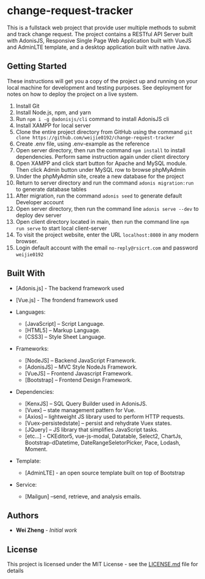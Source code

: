 # change-request-tracker
This is a fullstack web project that provide user multiple methods to submit and track change request. The project contains a RESTful API Server built with AdonisJS, Responsive Single Page Web Application built with VueJS and AdminLTE template, and a desktop application built with native Java.

## Getting Started

These instructions will get you a copy of the project up and running on your local machine for development and testing purposes. See deployment for notes on how to deploy the project on a live system.

1.	Install Git
2.	Install Node.js, npm, and yarn
3.	Run `npm i -g @adonisjs/cli` command to install AdonisJS cli
4.	Install XAMPP for local server
5.	Clone the entire project directory from GitHub using the command `git clone https://github.com/weijie0192/change-request-tracker`
6.  Create .env file, using .env-example as the reference
7.	Open server directory, then run the command `npm install` to install dependencies. Perform same instruction again under client directory
8.	Open XAMPP and click start button for Apache and MySQL module. Then click Admin button under MySQL row to browse phpMyAdmin
9.	Under the phpMyAdmin site, create a new database for the project
10.	Return to server directory and run the command `adonis migration:run` to generate database tables
11.	After migration, run the command `adonis seed` to generate default Developer account
12.	Open server directory, then run the command line `adonis serve --dev` to deploy dev server
13.	Open client directory located in main, then run the command line `npm run serve` to start local client-server
14.	To visit the project website, enter the URL `localhost:8080` in any modern browser.
15. Login default account with the email `no-reply@rsicrt.com` and password `weijie0192`


## Built With
* [Adonis.js] - The backend framework used
* [Vue.js] - The frondend framework used
* Languages:
  - [JavaScript] – Script Language.
  - [HTML5] – Markup Language.
  - [CSS3] – Style Sheet Language.
* Frameworks:
  - [NodeJS] – Backend JavaScript Framework.
  - [AdonisJS] – MVC Style NodeJs Framework.
  - [VueJS] – Frontend Javascript Framework.
  - [Bootstrap] – Frontend Design Framework.
    
* Dependencies:
  - [KenxJS] – SQL Query Builder used in AdonisJS.
  - [Vuex] – state management pattern for Vue.
  - [Axios] – lightweight JS library used to perform HTTP                requests.
  - [Vuex-persistedstate] – persist and rehydrate Vuex states.
  - [JQuery] – JS library that simplifies JavaScript tasks.
  - [etc...] - CKEditor5, vue-js-modal, Datatable, Select2, ChartJs, Bootstrap-dDatetime, DateRangeSeletorPicker, Pace, Lodash, Moment.

* Template: 
  - [AdminLTE] - an open source template built on top of Bootstrap 
    
* Service:
  - [Mailgun] –send, retrieve, and analysis emails.


## Authors

* **Wei Zheng** - *Initial work* 

## License

This project is licensed under the MIT License - see the [LICENSE.md](LICENSE.md) file for details
